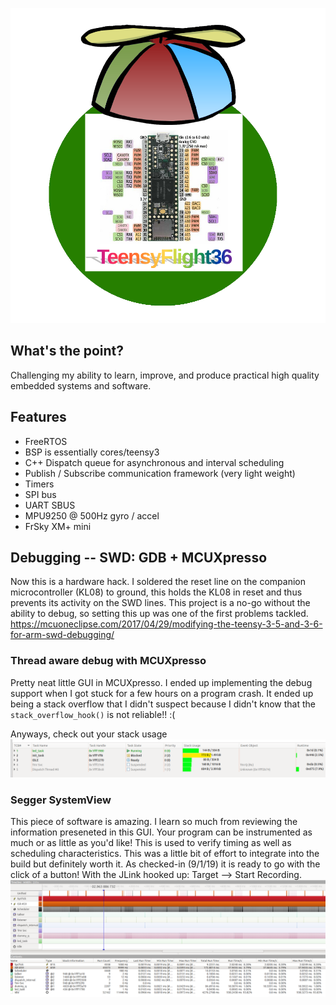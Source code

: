 ![Image description](teensyflight.png)
## What's the point?
Challenging my ability to learn, improve, and produce practical high quality embedded systems and software.

## Features
- FreeRTOS
- BSP is essentially cores/teensy3
- C++ Dispatch queue for asynchronous and interval scheduling
- Publish / Subscribe communication framework (very light weight)
- Timers
- SPI bus
- UART SBUS
- MPU9250 @ 500Hz gyro / accel
- FrSky XM+ mini


## Debugging -- SWD: GDB + MCUXpresso
Now this is a hardware hack. I soldered the reset line on the companion microcontroller (KL08) to ground, this holds the KL08 in reset and thus prevents its activity on the SWD lines. This project is a no-go without the ability to debug, so setting this up was one of the first problems tackled.
https://mcuoneclipse.com/2017/04/29/modifying-the-teensy-3-5-and-3-6-for-arm-swd-debugging/
### Thread aware debug with MCUXpresso
Pretty neat little GUI in MCUXpresso. I ended up implementing the debug support when  I got stuck for a few hours on a program crash. It ended up being a stack overflow that I didn't suspect because I didn't know that the `stack_overflow_hook()` is not reliable!! :(

Anyways, check out your stack usage 
![Image description](freertosTAD.png)
### Segger SystemView
This piece of software is amazing. I learn so much from reviewing the information preseneted in this GUI. Your program can be instrumented as much or as little as you'd like! This is used to verify timing as well as scheduling characteristics. This was a little bit of effort to integrate into the build but definitely worth it. As checked-in (9/1/19) it is ready to go with the click of a button! With the JLink hooked up: Target --> Start Recording.
![Image description](systemview.png)

